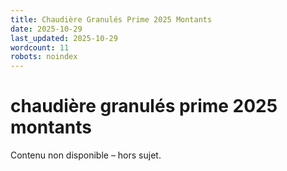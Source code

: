 ```yaml
---
title: Chaudière Granulés Prime 2025 Montants
date: 2025-10-29
last_updated: 2025-10-29
wordcount: 11
robots: noindex
---
```


# chaudière granulés prime 2025 montants

Contenu non disponible – hors sujet.
